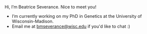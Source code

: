 Hi, I’m Beatrice Severance. Nice to meet you!
- I’m currently working on my PhD in Genetics at the University of Wisconsin-Madison.
- Email me at bmseverance@wisc.edu if you'd like to chat :)

